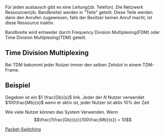 
Für jeden austausch gibt es eine Leitung(zb. Telefon). Die Netzwerk Ressourcen(zb. Bandbreite) werden in "Teile" geteilt. Diese Teile werden dann den Anrufen zugewiesen, falls der Besitzer keinen Anruf macht, ist diese Ressource inaktiv.

Bandbreite wird entweder durch Frequency Division Multiplexing(FDM) oder Time Division Multiplexing(TDM) geteilt.

## Time Division Multiplexing
Bei TDM bekommt jeder Nutzer immer den selben Zeitslot in einem TDM-Frame.

## Beispiel

Gegeben ist ein $1 \frac{Gb}{s}$ link. Jeder der $N$ Nutzer verwendet $100\frac{Mb}{s}$ wenn er aktiv ist, jeder Nutzer ist aktiv $10\%$ der Zeit

Wie viele Nutzer können das System Verwenden.
Wenn 
$$\frac{1\frac{Gb}{s}}{100\frac{Mb}{s}} = 10$$


[Packet-Switching](Packet-Switching.md)